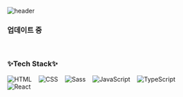 <div>
  
  ![header](https://capsule-render.vercel.app/api?type=waving&height=200&section=header&color=gradient&text=Changsu&nbsp;PARK&fontSize=60&animation=blinking&fontAlignY=38)
 
  <h3>업데이트 중</h3>
  
  <br>
  
  <h3>✨Tech Stack✨</h3>
  
  <img alt="HTML" src ="https://img.shields.io/badge/HTML-E34F26.svg?&style=for-the-badge&logo=HTML5&logoColor=white"/> &nbsp;&nbsp;
  <img alt="CSS" src ="https://img.shields.io/badge/CSS-1572B6.svg?&style=for-the-badge&logo=CSS3&logoColor=white"/> &nbsp;&nbsp;
  <img alt="Sass" src ="https://img.shields.io/badge/Sass-cc6699.svg?&style=for-the-badge&logo=Sass&logoColor=white"/> &nbsp;&nbsp;
  <img alt="JavaScript" src ="https://img.shields.io/badge/JavaScript-F7DF1E.svg?&style=for-the-badge&logo=JavaScript&logoColor=white"/> &nbsp;&nbsp;
  <img alt="TypeScript" src ="https://img.shields.io/badge/TypeScript-3178c6.svg?&style=for-the-badge&logo=TypeScript&logoColor=white"/> <br>
  <img alt="React" src ="https://img.shields.io/badge/React-61DAFB.svg?&style=for-the-badge&logo=React&logoColor=white"/> &nbsp;&nbsp;
  
  <br>
  
</div>
